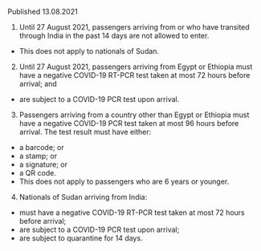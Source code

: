 Published 13.08.2021
1. Until 27 August 2021, passengers arriving from or who have transited through India in the past 14 days are not allowed to enter.
- This does not apply to nationals of Sudan.
2. Until 27 August 2021, passengers arriving from Egypt or Ethiopia must have a negative COVID-19 RT-PCR test taken at most 72 hours before arrival; and 
- are subject to a COVID-19 PCR test upon arrival. 
3. Passengers arriving from a country other than Egypt or Ethiopia must have a negative COVID-19 PCR test taken at most 96 hours before arrival. The test result must have either:
- a barcode; or 
- a stamp; or
- a signature; or
- a QR code.
- This does not apply to passengers who are 6 years or younger. 
4. Nationals of Sudan arriving from India:
- must have a negative COVID-19 RT-PCR test taken at most 72 hours before arrival;
- are subject to a COVID-19 PCR test upon arrival;
- are subject to quarantine for 14 days.


